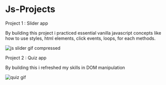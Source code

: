 # Js-Projects

Project 1 : Slider app

By building this project i practiced essential vanilla javascript concepts like how to use styles, html elements, click events, loops, for each methods.

![js slider gif compressed](https://user-images.githubusercontent.com/45584722/201274061-b7231aeb-7259-472f-945d-ce039871545f.gif)

Project 2 : Quiz app

By building this i refreshed my skills in DOM manipulation 

![quiz gif](https://user-images.githubusercontent.com/45584722/201281285-1293fde7-ea23-49a1-a6f8-f90ce3b19eb6.gif)
